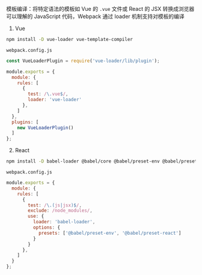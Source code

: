 模板编译：将特定语法的模板如 Vue 的 `.vue` 文件或 React 的 JSX 转换成浏览器可以理解的 JavaScript 代码，Webpack 通过 loader 机制支持对模板的编译

1. Vue

```bash
npm install -D vue-loader vue-template-compiler
```

`webpack.config.js`

```js
const VueLoaderPlugin = require('vue-loader/lib/plugin');

module.exports = {
  module: {
    rules: [
      {
        test: /\.vue$/,
        loader: 'vue-loader'
      },
    ]
  },
  plugins: [
    new VueLoaderPlugin()
  ]
};
```

2. React

```bash
npm install -D babel-loader @babel/core @babel/preset-env @babel/preset-react
```

`webpack.config.js`

```js
module.exports = {
  module: {
    rules: [
      {
        test: /\.(js|jsx)$/,
        exclude: /node_modules/,
        use: {
          loader: 'babel-loader',
          options: {
            presets: ['@babel/preset-env', '@babel/preset-react']
          }
        }
      },
    ]
  }
};
```